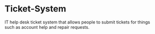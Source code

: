 # Ticket-System
IT help desk ticket system that allows people to submit tickets for things such as account help and repair requests.
